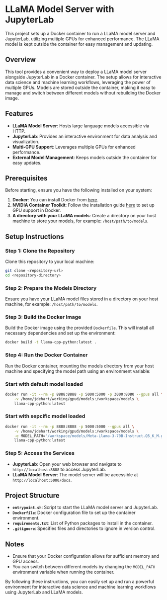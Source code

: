 # LLaMA Model Server with JupyterLab

This project sets up a Docker container to run a LLaMA model server and JupyterLab, utilizing multiple GPUs for enhanced performance. The LLaMA model is kept outside the container for easy management and updating.

## Overview

This tool provides a convenient way to deploy a LLaMA model server alongside JupyterLab in a Docker container. The setup allows for interactive data science and machine learning workflows, leveraging the power of multiple GPUs. Models are stored outside the container, making it easy to manage and switch between different models without rebuilding the Docker image.

## Features

- **LLaMA Model Server**: Hosts large language models accessible via HTTP.
- **JupyterLab**: Provides an interactive environment for data analysis and visualization.
- **Multi-GPU Support**: Leverages multiple GPUs for enhanced performance.
- **External Model Management**: Keeps models outside the container for easy updates.

## Prerequisites

Before starting, ensure you have the following installed on your system:

1. **Docker**: You can install Docker from [here](https://docs.docker.com/get-docker/).
2. **NVIDIA Container Toolkit**: Follow the installation guide [here](https://docs.nvidia.com/datacenter/cloud-native/container-toolkit/install-guide.html) to set up GPU support in Docker.
3. **A directory with your LLaMA models**: Create a directory on your host machine to store your models, for example: `/host/path/to/models`.

## Setup Instructions

### Step 1: Clone the Repository

Clone this repository to your local machine:

```sh
git clone <repository-url>
cd <repository-directory>
```

### Step 2: Prepare the Models Directory

Ensure you have your LLaMA model files stored in a directory on your host machine, for example: `/host/path/to/models`.

### Step 3: Build the Docker Image

Build the Docker image using the provided `Dockerfile`. This will install all necessary dependencies and set up the environment:

```sh
docker build -t llama-cpp-python:latest .
```

### Step 4: Run the Docker Container

Run the Docker container, mounting the models directory from your host machine and specifying the model path using an environment variable:

### Start with default model loaded

```sh
docker run -it --rm -p 8888:8888 -p 5000:5000 -p 3000:8080 --gpus all \
    -v /home/jdehart/working/gpud/models:/workspace/models \
    llama-cpp-python:latest
```

### Start with sepcific model loaded

```sh
docker run -it --rm -p 8888:8888 -p 5000:5000 --gpus all \
    -v /home/jdehart/working/gpud/models:/workspace/models \
    -e MODEL_PATH="/workspace/models/Meta-Llama-3-70B-Instruct.Q5_K_M.gguf" \
    llama-cpp-python:latest
```

### Step 5: Access the Services

- **JupyterLab**: Open your web browser and navigate to `http://localhost:8888` to access JupyterLab.
- **LLaMA Model Server**: The model server will be accessible at `http://localhost:5000/docs`.

## Project Structure

- **`entrypoint.sh`**: Script to start the LLaMA model server and JupyterLab.
- **`Dockerfile`**: Docker configuration file to set up the container environment.
- **`requirements.txt`**: List of Python packages to install in the container.
- **`.gitignore`**: Specifies files and directories to ignore in version control.

## Notes

- Ensure that your Docker configuration allows for sufficient memory and GPU access.
- You can switch between different models by changing the `MODEL_PATH` environment variable when running the container.

By following these instructions, you can easily set up and run a powerful environment for interactive data science and machine learning workflows using JupyterLab and LLaMA models.
